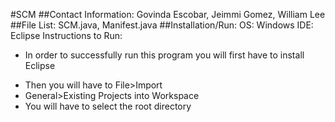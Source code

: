 #SCM
##Contact Information: 
Govinda Escobar, Jeimmi Gomez, William Lee
##File List:
SCM.java, Manifest.java
##Installation/Run: 
  OS: Windows
  IDE: Eclipse
  Instructions to Run:
  - In order to successfully run this program you will first have to install Eclipse
  * Then you will have to File>Import
  * General>Existing Projects into Workspace
  * You will have to select the root directory

